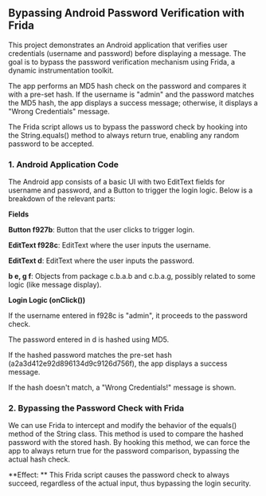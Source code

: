 ##  Bypassing Android Password Verification with Frida

This project demonstrates an Android application that verifies user credentials (username and password) before displaying a message. The goal is to bypass the password verification mechanism using Frida, a dynamic instrumentation toolkit.

The app performs an MD5 hash check on the password and compares it with a pre-set hash. If the username is "admin" and the password matches the MD5 hash, the app displays a success message; otherwise, it displays a "Wrong Credentials" message.

The Frida script allows us to bypass the password check by hooking into the String.equals() method to always return true, enabling any random password to be accepted.

### 1. Android Application Code

The Android app consists of a basic UI with two EditText fields for username and password, and a Button to trigger the login logic. Below is a breakdown of the relevant parts:

**Fields**

**Button f927b**: Button that the user clicks to trigger login.

**EditText f928c**: EditText where the user inputs the username.

**EditText d**: EditText where the user inputs the password.

**b e, g f**: Objects from package c.b.a.b and c.b.a.g, possibly related to some logic (like message display).

**Login Logic (onClick())**

If the username entered in f928c is "admin", it proceeds to the password check.

The password entered in d is hashed using MD5.

If the hashed password matches the pre-set hash (a2a3d412e92d896134d9c9126d756f), the app displays a success message.

If the hash doesn't match, a "Wrong Credentials!" message is shown.


### 2. Bypassing the Password Check with Frida 

We can use Frida to intercept and modify the behavior of the equals() method of the String class. This method is used to compare the hashed password with the stored hash. By hooking this method, we can force the app to always return true for the password comparison, bypassing the actual hash check.



**Effect: ** This Frida script causes the password check to always succeed, regardless of the actual input, thus bypassing the login security.





